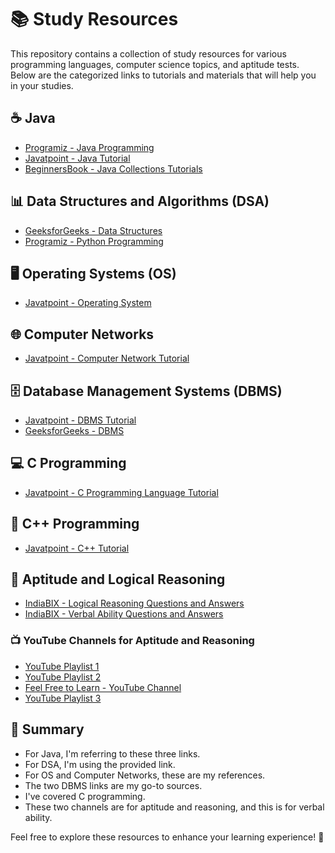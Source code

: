 # 📚 Study Resources

This repository contains a collection of study resources for various programming languages, computer science topics, and aptitude tests. Below are the categorized links to tutorials and materials that will help you in your studies.

## ☕ Java
- [Programiz - Java Programming](https://www.programiz.com/java-programming)
- [Javatpoint - Java Tutorial](https://www.javatpoint.com/java-tutorial)
- [BeginnersBook - Java Collections Tutorials](https://beginnersbook.com/java-collections-tutorials/)

## 📊 Data Structures and Algorithms (DSA)
- [GeeksforGeeks - Data Structures](https://www.geeksforgeeks.org/data-structures/)
- [Programiz - Python Programming](https://www.programiz.com/python-programming)

## 🖥️ Operating Systems (OS)
- [Javatpoint - Operating System](https://www.javatpoint.com/operating-system)

## 🌐 Computer Networks
- [Javatpoint - Computer Network Tutorial](https://www.javatpoint.com/computer-network-tutorial)

## 🗄️ Database Management Systems (DBMS)
- [Javatpoint - DBMS Tutorial](https://www.javatpoint.com/dbms-tutorial)
- [GeeksforGeeks - DBMS](https://www.geeksforgeeks.org/dbms/)

## 💻 C Programming
- [Javatpoint - C Programming Language Tutorial](https://www.javatpoint.com/c-programming-language-tutorial)

## 🔧 C++ Programming
- [Javatpoint - C++ Tutorial](https://www.javatpoint.com/cpp-tutorial)

## 🧠 Aptitude and Logical Reasoning
- [IndiaBIX - Logical Reasoning Questions and Answers](https://www.indiabix.com/logical-reasoning/questions-and-answers/)
- [IndiaBIX - Verbal Ability Questions and Answers](https://www.indiabix.com/verbal-ability/questions-and-answers/)

### 📺 YouTube Channels for Aptitude and Reasoning
- [YouTube Playlist 1](https://youtube.com/playlist?list=PLjLhUHPsqNYkcq6YOfiywbTfnvf_TN7i9&si=1cpmMiouDZmKvrmi)
- [YouTube Playlist 2](https://youtube.com/playlist?list=PLjLhUHPsqNYnM1DmZhIbtd9wNhPO1HGPT&si=nSh3777zObV15TfT)
- [Feel Free to Learn - YouTube Channel](https://youtube.com/@FeelFreetoLearn?si=SIrCXjVLPIa7Wjlv)
- [YouTube Playlist 3](https://youtube.com/playlist?list=PLpyc33gOcbVBbD8Vfy-gCbivjSSHbMpUX&si=H0MCOWBQkmoNsZNV)

## 📝 Summary
- For Java, I'm referring to these three links.
- For DSA, I'm using the provided link.
- For OS and Computer Networks, these are my references.
- The two DBMS links are my go-to sources.
- I've covered C programming.
- These two channels are for aptitude and reasoning, and this is for verbal ability.

Feel free to explore these resources to enhance your learning experience! 🌟
